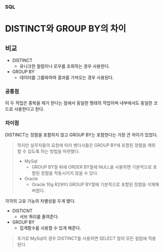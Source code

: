 ### SQL
# DISTINCT와 GROUP BY의 차이

## 비교
- DISTINCT
  - 유니크한 컬럼이나 로우를 조회하는 경우 사용한다.
- GROUP BY
  - 데이터를 그룹화하여 결과를 가져오는 경우 사용된다.

### 공통점
이 두 작업은 중복을 제거 한다는 점에서 동일한 형태의 작업이며 내부에서도 동일한 코드로 사용한다고 한다.

### 차이점
DISTINCT는 정렬을 포함하지 않고 GROUP BY는 포함한다는 가장 큰 차이가 있었다.

> 하지만 실무자들의 요청에 따라 벤더사들은 GROUP BY에 포함된 정렬을 제외할 수 있도록 하는 방법을 마련했다.
> - MySql 
>   - GROUP BY절 뒤에 ORDER BY절에 NULL을 사용하면 기본적으로 포함된 정렬을 작동시키지 않을 수 있다.
> - Oracle
>   - Oracle 10g R2부터 GROUP BY절에 기본적으로 포함된 정렬을 삭제해버렸다.

각각의 고유 기능의 차별성을 두게 됐다.
- DISTICNT
  - 서브 쿼리를 줄여준다.
- GROUP BY
  - 집계함수를 사용할 수 있게 해준다.

> 추가로 MySql의 경우 DISTINCT를 사용하면 SELECT 절의 모든 컬럼에 적용된다.